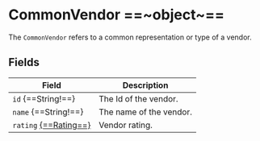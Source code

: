 # CommonVendor ==~object~==

The `CommonVendor` refers to a common representation or type of a vendor. 

## Fields

| Field                             	| Description             	|
|-----------------------------------	|-------------------------	|
| `id` {==String!==}                 	| The Id of the vendor.   	|
| `name` {==String!==}               	| The name of the vendor. 	|
| `rating` [{==Rating==}](Rating.md)    | Vendor rating.          	|

